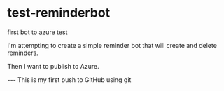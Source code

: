 # test-reminderbot
first bot to azure test

I'm attempting to create a simple reminder bot that will create and delete reminders. 

Then I want to publish to Azure.


--- This is my first push to GitHub using git